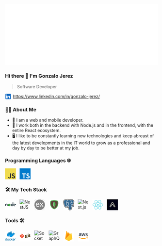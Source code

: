 <img src="./icons/banner.svg"/>

### Hi there 👋 I'm Gonzalo Jerez

> Software Developer

<!-- LINKEDIN -->
<div style="display: flex; gap:6px; align-items: center">
  <img src="./icons/linkedin.svg" width="20" height="20" alt="LinkedIn logo" />
  <a href="https://www.linkedin.com/in/gonzalo-jerez/" alt="LinkedIn de Gonzalo Jerez" rel="noopener noreferer">
    https://www.linkedin.com/in/gonzalo-jerez/
  </a>
</div>

<h3> 👨🏻 About Me </h3>

-  📱 I am a web and mobile developer.
-  🌱 I work both in the backend with Node.js and in the frontend, with the entire React ecosystem.
-  🖥 I like to be constantly learning new technologies and keep abreast of the latest developments in the IT world to grow as a professional and day by day to be better at my job.

### Programming Languages 🌐

<div style="display:flex; gap:12px">
  <img src="https://raw.githubusercontent.com/github/explore/80688e429a7d4ef2fca1e82350fe8e3517d3494d/topics/javascript/javascript.png" alt="Javascript" width="36" height="36">
  <img src="https://raw.githubusercontent.com/github/explore/80688e429a7d4ef2fca1e82350fe8e3517d3494d/topics/typescript/typescript.png" alt="ts logo" width="36" height="36">
</div>

<h3>🛠 My Tech Stack</h3>

<div style="display:flex; gap:12px">
  <img src="https://raw.githubusercontent.com/sachinverma53121/sachinverma53121/master/icons/node.png" alt="Node" width="36" height="36">
  <img src="https://d33wubrfki0l68.cloudfront.net/e937e774cbbe23635999615ad5d7732decad182a/26072/logo-small.ede75a6b.svg" alt="NestJS" width="36" height="36">
  <img src="https://raw.githubusercontent.com/sachinverma53121/sachinverma53121/master/icons/express.png" alt="Express" width="36" height="36">
  <img src="https://raw.githubusercontent.com/sachinverma53121/sachinverma53121/master/icons/mongo.png" alt="Mongo" width="36" height="36">
  <img src="https://raw.githubusercontent.com/github/explore/80688e429a7d4ef2fca1e82350fe8e3517d3494d/topics/postgresql/postgresql.png" alt="PostgreSQL" width="36" height="36">
  <img src="https://nextjs.org/static/favicon/favicon-32x32.png" alt="Next.js" width="36" height="36">
  <img src="https://raw.githubusercontent.com/sachinverma53121/sachinverma53121/master/icons/react.png" alt="React" width="36" height="36">
  <img src="./icons/expo.png" alt="Expo" width="36" height="36" />
</div>

### Tools 🛠️

<div style="display:flex; gap:12px">
  <img src="https://raw.githubusercontent.com/github/explore/80688e429a7d4ef2fca1e82350fe8e3517d3494d/topics/docker/docker.png" alt="Docker" width="36" height="36">
  <img src="https://raw.githubusercontent.com/github/explore/80688e429a7d4ef2fca1e82350fe8e3517d3494d/topics/git/git.png" alt="Git" width="36" height="36">
  <img src="https://socket.io/images/logo.svg" alt="Socket" width="36" height="36">
  <img src="https://graphql.org/img/brand/logos/logo.svg" alt="GraphQL" width="36" height="36">
  <img src="https://raw.githubusercontent.com/github/explore/80688e429a7d4ef2fca1e82350fe8e3517d3494d/topics/firebase/firebase.png" alt="firebase" width="36" height="36">
  <img src="https://raw.githubusercontent.com/github/explore/main/topics/aws/aws.png" style="background-color:#fff" alt="AWS" width="36" height="36">
</div>

